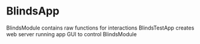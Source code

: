 # BlindsApp
BlindsModule contains raw functions for interactions
BlindsTestApp creates web server running app GUI to control BlindsModule

